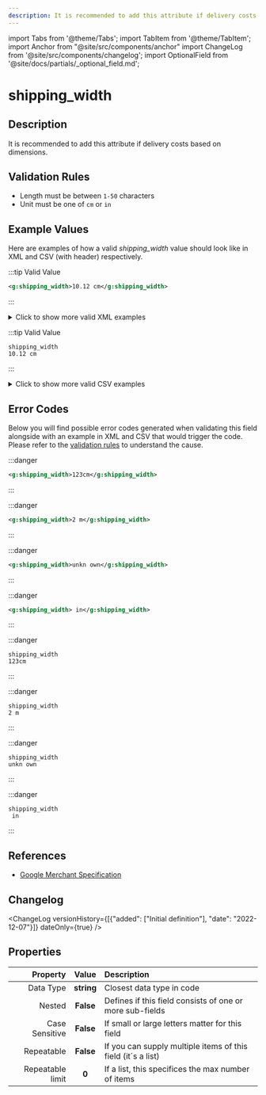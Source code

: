 ```yaml
---
description: It is recommended to add this attribute if delivery costs based on dimensions.
---
```


import Tabs from '@theme/Tabs';
import TabItem from '@theme/TabItem';
import Anchor from "@site/src/components/anchor"
import ChangeLog from '@site/src/components/changelog';
import OptionalField from '@site/docs/partials/_optional_field.md';

# shipping_width

<OptionalField/>

## Description

It is recommended to add this attribute if delivery costs based on dimensions.





## Validation Rules

- Length must be between `1-50` characters
- Unit must be one of `cm` or `in`


## Example Values

Here are examples of how a valid *shipping_width* value  should look like in XML and CSV (with header) respectively.

<Tabs>
  <TabItem value="valid_xml" label="XML" default>

:::tip Valid Value

```xml
<g:shipping_width>10.12 cm</g:shipping_width>
```

:::

<details>
  <summary>Click to show more valid XML examples</summary>
  <div>

```xml
<g:shipping_width>10.12 cm</g:shipping_width>
```

```xml
<g:shipping_width>0 cm</g:shipping_width>
```

```xml
<g:shipping_width>0.0 in</g:shipping_width>
```

```xml
<g:shipping_width>11 cm</g:shipping_width>
```

```xml
<g:shipping_width>15.2 in</g:shipping_width>
```


  </div>
</details>

 </TabItem>
  <TabItem value="valid_csv" label="CSV">

:::tip Valid Value

```csv
shipping_width
10.12 cm
```

:::

<details>
  <summary>Click to show more valid CSV examples</summary>
  <div>

```csv
shipping_width
10.12 cm
```

```csv
shipping_width
0 cm
```

```csv
shipping_width
0.0 in
```

```csv
shipping_width
11 cm
```

```csv
shipping_width
15.2 in
```


  </div>
</details>

  </TabItem>
</Tabs>

## Error Codes

Below you will find possible error codes generated when validating this field alongside with an example in XML and CSV that would trigger the code. Please refer to the [validation rules](#validation-rules) to understand the cause.

<Tabs>
  <TabItem value="invalid_xml" label="XML" default>

:::danger <Anchor id="validation_invalid_format" title="validation_invalid_format" /> 

```xml
<g:shipping_width>123cm</g:shipping_width>
```

:::

:::danger <Anchor id="validation_invalid_length_unit" title="validation_invalid_length_unit" /> 

```xml
<g:shipping_width>2 m</g:shipping_width>
```

:::

:::danger <Anchor id="validation_invalid_value" title="validation_invalid_value" /> 

```xml
<g:shipping_width>unkn own</g:shipping_width>
```

:::

:::danger <Anchor id="validation_missing_value" title="validation_missing_value" /> 

```xml
<g:shipping_width> in</g:shipping_width>
```

:::


 </TabItem>
  <TabItem value="invalid_csv" label="CSV">

:::danger <Anchor id="validation_invalid_format" title="validation_invalid_format" /> 

```csv
shipping_width
123cm
```

:::

:::danger <Anchor id="validation_invalid_length_unit" title="validation_invalid_length_unit" /> 

```csv
shipping_width
2 m
```

:::

:::danger <Anchor id="validation_invalid_value" title="validation_invalid_value" /> 

```csv
shipping_width
unkn own
```

:::

:::danger <Anchor id="validation_missing_value" title="validation_missing_value" /> 

```csv
shipping_width
 in
```

:::


  </TabItem>
</Tabs>

## References
- [Google Merchant Specification](https://support.google.com/merchants/answer/6324498?hl=en-GB&ref_topic=6324338)

## Changelog
<ChangeLog versionHistory={[{"added": ["Initial definition"], "date": "2022-12-07"}]} dateOnly={true} />

## Properties

|     **Property** |         **Value**          | **Description**                                              |
|-----------------:|:--------------------------:|:-------------------------------------------------------------|
|        Data Type |    **string**     | Closest data type in code                                    |
|           Nested |      **False**      | Defines if this field consists of one or more sub-fields     |
|   Case Sensitive |  **False**  | If small or large letters matter for this field              |
|       Repeatable |    **False**    | If you can supply multiple items of this field (it´s a list) |
| Repeatable limit | **0** | If a list, this specifices the max number of items           |
